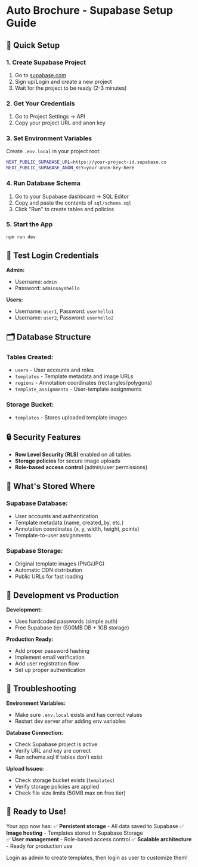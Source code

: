 # Auto Brochure - Supabase Setup Guide

## 🚀 Quick Setup

### 1. Create Supabase Project
1. Go to [supabase.com](https://supabase.com)
2. Sign up/Login and create a new project
3. Wait for the project to be ready (2-3 minutes)

### 2. Get Your Credentials
1. Go to Project Settings → API
2. Copy your project URL and anon key

### 3. Set Environment Variables
Create `.env.local` in your project root:
```bash
NEXT_PUBLIC_SUPABASE_URL=https://your-project-id.supabase.co
NEXT_PUBLIC_SUPABASE_ANON_KEY=your-anon-key-here
```

### 4. Run Database Schema
1. Go to your Supabase dashboard → SQL Editor
2. Copy and paste the contents of `sql/schema.sql`
3. Click "Run" to create tables and policies

### 5. Start the App
```bash
npm run dev
```

## 🎯 Test Login Credentials

**Admin:**
- Username: `admin`
- Password: `adminsayshello`

**Users:**
- Username: `user1`, Password: `userhello1`
- Username: `user2`, Password: `userhello2`

## 🗂️ Database Structure

### Tables Created:
- `users` - User accounts and roles
- `templates` - Template metadata and image URLs
- `regions` - Annotation coordinates (rectangles/polygons)
- `template_assignments` - User-template assignments

### Storage Bucket:
- `templates` - Stores uploaded template images

## 🔒 Security Features

- **Row Level Security (RLS)** enabled on all tables
- **Storage policies** for secure image uploads
- **Role-based access control** (admin/user permissions)

## 📁 What's Stored Where

### Supabase Database:
- User accounts and authentication
- Template metadata (name, created_by, etc.)
- Annotation coordinates (x, y, width, height, points)
- Template-to-user assignments

### Supabase Storage:
- Original template images (PNG/JPG)
- Automatic CDN distribution
- Public URLs for fast loading

## 🔧 Development vs Production

**Development:**
- Uses hardcoded passwords (simple auth)
- Free Supabase tier (500MB DB + 1GB storage)

**Production Ready:**
- Add proper password hashing
- Implement email verification
- Add user registration flow
- Set up proper authentication

## 🚨 Troubleshooting

**Environment Variables:**
- Make sure `.env.local` exists and has correct values
- Restart dev server after adding env variables

**Database Connection:**
- Check Supabase project is active
- Verify URL and key are correct
- Run schema.sql if tables don't exist

**Upload Issues:**
- Check storage bucket exists (`templates`)
- Verify storage policies are applied
- Check file size limits (50MB max on free tier)

## 🎉 Ready to Use!

Your app now has:
✅ **Persistent storage** - All data saved to Supabase
✅ **Image hosting** - Templates stored in Supabase Storage  
✅ **User management** - Role-based access control
✅ **Scalable architecture** - Ready for production use

Login as admin to create templates, then login as user to customize them!

